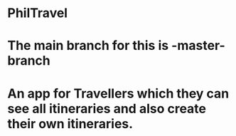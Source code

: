# PhilTravel
# The main branch for this is -master- branch
# An app for Travellers which they can see all itineraries and also create their own itineraries.
